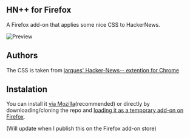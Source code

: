 ## HN++ for Firefox

A Firefox add-on that applies some nice CSS to HackerNews.

![Preview](https://s3.amazonaws.com/f.cl.ly/items/3l3l1A3c1E2R261k1y0E/Screen%20Shot%202015-03-02%20at%2023.09.40.png)

## Authors

The CSS is taken from [jarques' Hacker-News-- extention for Chrome](https://github.com/jarques/Hacker-News--)

## Instalation

You can install it [via Mozilla](https://addons.mozilla.org/en-US/firefox/addon/hacker-news-1/)(recommended) or directly by downloading/cloning the repo and [loading it as a temporary add-on on Firefox](https://developer.mozilla.org/en-US/docs/Mozilla/Add-ons/WebExtensions/Temporary_Installation_in_Firefox).

(Will update when I publish this on the Firefox add-on store)
